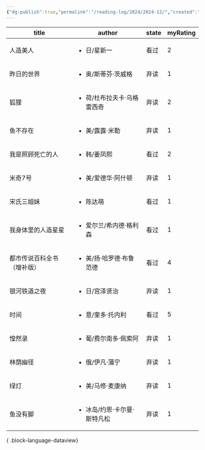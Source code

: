 ```yaml
---
{"dg-publish":true,"permalink":"/reading-log/2024/2024-12/","created":"2025-06-07T15:48:42.077+08:00"}
---
```


| title         | author                           | state | myRating |
| ------------- | -------------------------------- | ----- | -------- |
| 人造美人          | <ul><li>日/星新一</li></ul>          | 看过    | 2        |
| 昨日的世界         | <ul><li>奥/斯蒂芬·茨威格</li></ul>      | 弃读    | 1        |
| 狐狸            | <ul><li>荷/杜布拉夫卡·乌格雷西奇</li></ul>  | 弃读    | 2        |
| 鱼不存在          | <ul><li>美/露露·米勒</li></ul>        | 弃读    | 1        |
| 我是照顾死亡的人      | <ul><li>韩/姜凤熙</li></ul>          | 看过    | 2        |
| 米奇7号          | <ul><li>美/爱德华·阿什顿</li></ul>      | 弃读    | 1        |
| 宋氏三姐妹         | <ul><li>陈达萌</li></ul>            | 看过    | 1        |
| 我身体里的人造星星     | <ul><li>爱尔兰/希内德·格利森</li></ul>    | 看过    | 1        |
| 都市传说百科全书（增补版） | <ul><li>美/扬·哈罗德·布鲁范德</li></ul>   | 看过    | 4        |
| 银河铁道之夜        | <ul><li>日/宫泽贤治</li></ul>         | 弃读    | 1        |
| 时间            | <ul><li>意/奎多·托内利</li></ul>       | 看过    | 5        |
| 惶然录           | <ul><li>葡/费尔南多·佩索阿</li></ul>     | 弃读    | 1        |
| 林荫幽径          | <ul><li>俄/伊凡·蒲宁</li></ul>        | 弃读    | 1        |
| 绿灯            | <ul><li>美/马修·麦康纳</li></ul>       | 弃读    | 1        |
| 鱼没有脚          | <ul><li>冰岛/约恩·卡尔曼·斯特凡松</li></ul> | 弃读    | 1        |

{ .block-language-dataview}